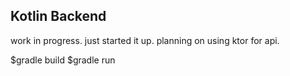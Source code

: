 ## Kotlin Backend

work in progress. just started it up. planning on using ktor for api.

$gradle build
$gradle run
